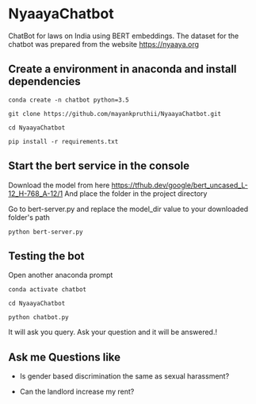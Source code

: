 # NyaayaChatbot
ChatBot for laws on India using BERT embeddings. The dataset for the chatbot was prepared from the website https://nyaaya.org

## Create a environment in anaconda and install dependencies
```
conda create -n chatbot python=3.5

git clone https://github.com/mayankpruthii/NyaayaChatbot.git

cd NyaayaChatbot

pip install -r requirements.txt
```

## Start the bert service in the console
Download the model from here https://tfhub.dev/google/bert_uncased_L-12_H-768_A-12/1
And place the folder in the project directory

Go to bert-server.py and replace the model_dir value to your downloaded folder's path
```
python bert-server.py
```

## Testing the bot
Open another anaconda prompt 
```
conda activate chatbot

cd NyaayaChatbot

python chatbot.py
```
It will ask you query. Ask your question and it will be answered.!


## Ask me Questions like

* Is gender based discrimination the same as sexual harassment?

* Can the landlord increase my rent?
